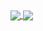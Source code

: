 <a href="https://github.com/anuraghazra/github-readme-stats">
  <img align="center" src="https://github-readme-stats.vercel.app/api?username=alajmo&count_private=true&show_icons=true&include_all_commits=true&hide_border=true&hide_title=true" />
</a>

<a href="https://github.com/anuraghazra/github-readme-stats">
  <img align="center" src="https://github-readme-stats.vercel.app/api/top-langs/?username=alajmo&langs_count=3&hide_title=true&hide_border=true&hide=c%23,html,css,shaderlab,typescript" />
</a>
